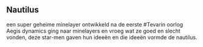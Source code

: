 ## Nautilus

een super geheime minelayer ontwikkeld na de eerste #Tevarin oorlog Aegis dynamics ging naar minelayers en vroeg wat ze goed en slecht vonden, deze star-men gaven hun ideeën en die ideeën vormde de nautilus. 